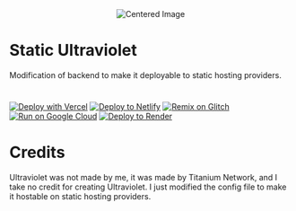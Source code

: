 <div style="text-align: center;">
    <img src="https://raw.githubusercontent.com/titaniumnetwork-dev/Ultraviolet-Static-Archive/main/uv.png" alt="Centered Image">
</div>

# Static Ultraviolet
Modification of backend to make it deployable to static hosting providers.
#
[![Deploy with Vercel](https://vercel.com/button)](https://vercel.com/new/clone?repository-url=https%3A%2F%2Fgithub.com%2Fopal1056%2FUltraviolet-Static-)
[![Deploy to Netlify](https://www.netlify.com/img/deploy/button.svg)](https://app.netlify.com/start/deploy?repository=https://github.com/opal1056/Ultraviolet-Static-/)
[![Remix on Glitch](https://binbashbanana.github.io/deploy-buttons/buttons/remade/glitch.svg)](https://glitch.com/edit/#!/import/github/opal1056/Ultraviolet-Static-)
[![Run on Google Cloud](https://binbashbanana.github.io/deploy-buttons/buttons/remade/googlecloud.svg)](https://deploy.cloud.run/?git_repo=https://github.com/opal1056/Ultraviolet-Static-)
[![Deploy to Render](https://binbashbanana.github.io/deploy-buttons/buttons/remade/render.svg)](https://render.com/deploy?repo=https://github.com/opal1056/Ultraviolet-Static-)

# Credits
Ultraviolet was not made by me, it was made by Titanium Network, and I take no credit for creating Ultraviolet. I just modified the config file to make it hostable on static hosting providers.



